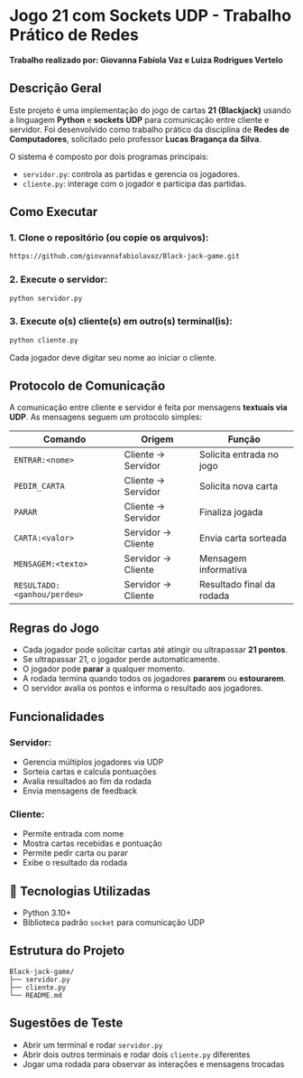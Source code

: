 # Jogo 21 com Sockets UDP - Trabalho Prático de Redes

**Trabalho realizado por: Giovanna Fabíola Vaz e Luiza Rodrigues Vertelo**

## Descrição Geral
Este projeto é uma implementação do jogo de cartas **21 (Blackjack)** usando a linguagem **Python** e **sockets UDP** para comunicação entre cliente e servidor. 
Foi desenvolvido como trabalho prático da disciplina de **Redes de Computadores**, solicitado pelo professor **Lucas Bragança da Silva**.

O sistema é composto por dois programas principais:
- `servidor.py`: controla as partidas e gerencia os jogadores.
- `cliente.py`: interage com o jogador e participa das partidas.

## Como Executar

### 1. Clone o repositório (ou copie os arquivos):
```bash
https://github.com/giovannafabiolavaz/Black-jack-game.git
```

### 2. Execute o servidor:
```bash
python servidor.py
```

### 3. Execute o(s) cliente(s) em outro(s) terminal(is):
```bash
python cliente.py
```

Cada jogador deve digitar seu nome ao iniciar o cliente.

## Protocolo de Comunicação
A comunicação entre cliente e servidor é feita por mensagens **textuais via UDP**. As mensagens seguem um protocolo simples:

| Comando | Origem | Função |
|--------|--------|--------|
| `ENTRAR:<nome>` | Cliente → Servidor | Solicita entrada no jogo |
| `PEDIR_CARTA` | Cliente → Servidor | Solicita nova carta |
| `PARAR` | Cliente → Servidor | Finaliza jogada |
| `CARTA:<valor>` | Servidor → Cliente | Envia carta sorteada |
| `MENSAGEM:<texto>` | Servidor → Cliente | Mensagem informativa |
| `RESULTADO:<ganhou/perdeu>` | Servidor → Cliente | Resultado final da rodada |

## Regras do Jogo
- Cada jogador pode solicitar cartas até atingir ou ultrapassar **21 pontos**.
- Se ultrapassar 21, o jogador perde automaticamente.
- O jogador pode **parar** a qualquer momento.
- A rodada termina quando todos os jogadores **pararem** ou **estourarem**.
- O servidor avalia os pontos e informa o resultado aos jogadores.

## Funcionalidades
### Servidor:
- Gerencia múltiplos jogadores via UDP
- Sorteia cartas e calcula pontuações
- Avalia resultados ao fim da rodada
- Envia mensagens de feedback

### Cliente:
- Permite entrada com nome
- Mostra cartas recebidas e pontuação
- Permite pedir carta ou parar
- Exibe o resultado da rodada

## 🔧 Tecnologias Utilizadas
- Python 3.10+
- Biblioteca padrão `socket` para comunicação UDP

## Estrutura do Projeto
```
Black-jack-game/
├── servidor.py
├── cliente.py
└── README.md
```

## Sugestões de Teste
- Abrir um terminal e rodar `servidor.py`
- Abrir dois outros terminais e rodar dois `cliente.py` diferentes
- Jogar uma rodada para observar as interações e mensagens trocadas
